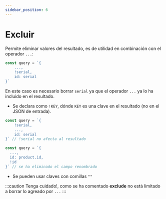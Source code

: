 ```yaml
---
sidebar_position: 6
---
```

# Excluir
Permite eliminar valores del resultado, es de
utilidad en combinación con el operador `...`:

```javascript
const query = `{
    ...,
    !serial,
    id: serial
}`
```
En este caso es necesario borrar `serial` ya que el operador
`...` ya lo ha incluido en el resultado.

- Se declara como `!KEY`, dónde `KEY` es una clave en el resultado
(no en el JSON de entrada).
```javascript
const query = `{
    !serial,
    ...,
    id: serial
}` // !serial no afecta al resultado

const query = `{
  ...,
  id: product.id,
  !id
}` // se ha eliminado el campo renombrado
```
- Se pueden usar claves con comillas `""`

:::caution
Tenga cuidado!, como se ha comentado **exclude** no está limitado
a borrar lo agreado por `...`
:::
